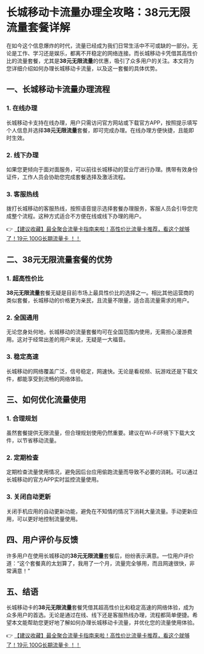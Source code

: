 # 长城移动卡流量办理全攻略：38元无限流量套餐详解

在如今这个信息爆炸的时代，流量已经成为我们日常生活中不可或缺的一部分。无论是工作、学习还是娱乐，都离不开稳定的网络连接。而长城移动卡凭借其高性价比的流量套餐，尤其是**38元无限流量**的优惠，吸引了众多用户的关注。本文将为您详细介绍如何办理长城移动卡流量，以及这一套餐的具体优势。

## 一、长城移动卡流量办理流程

### 1. 在线办理
长城移动卡支持在线办理，用户只需访问官方网站或下载官方APP，按照提示填写个人信息并选择**38元无限流量**套餐，即可完成办理。在线办理方便快捷，且能即时生效。

### 2. 线下办理
如果您更倾向于面对面服务，可以前往长城移动的营业厅进行办理。携带有效身份证件，工作人员会协助您完成套餐选择及激活流程。

### 3. 客服热线
拨打长城移动的客服热线，按照语音提示选择套餐办理服务，客服人员会引导您完成整个流程。这种方式适合不方便在线或线下办理的用户。

👉 [【建议收藏】最全聚合流量卡指南来啦！高性价比流量卡推荐，看这个就够了！19元 100G长期流量卡 ！！](https://bit.ly/Liuliangka)

## 二、38元无限流量套餐的优势

### 1. 超高性价比
**38元无限流量**套餐无疑是目前市场上最具性价比的选择之一。相比其他运营商的类似套餐，长城移动的价格更为亲民，且流量不限量，适合高流量需求的用户。

### 2. 全国通用
无论您身处何地，长城移动的流量套餐均可在全国范围内使用，无需担心漫游费用。这对于经常出差的用户来说，无疑是一大福音。

### 3. 稳定高速
长城移动的网络覆盖广泛，信号稳定，网速快。无论是看视频、玩游戏还是下载文件，都能享受到流畅的网络体验。

## 三、如何优化流量使用

### 1. 合理规划
虽然套餐提供无限流量，但合理规划使用仍然重要。建议在Wi-Fi环境下下载大文件，以节省移动流量。

### 2. 定期检查
定期检查流量使用情况，避免因后台应用偷跑流量而导致不必要的消耗。可以通过长城移动的官方APP实时监控流量使用。

### 3. 关闭自动更新
关闭手机应用的自动更新功能，避免在不知情的情况下消耗大量流量。手动更新应用，可以更好地控制流量使用。

## 四、用户评价与反馈

许多用户在使用长城移动的**38元无限流量**套餐后，纷纷表示满意。一位用户评价道：“这个套餐真的太划算了，我用了一个月，流量完全够用，而且网速很快，非常满意！”

## 五、结语

长城移动卡的**38元无限流量**套餐凭借其超高性价比和稳定高速的网络体验，成为众多用户的首选。无论是通过在线、线下还是客服热线办理，流程都简单便捷。希望本文能帮助您更好地了解如何办理长城移动卡流量，并优化您的流量使用体验。

👉 [【建议收藏】最全聚合流量卡指南来啦！高性价比流量卡推荐，看这个就够了！19元 100G长期流量卡 ！！](https://bit.ly/Liuliangka)